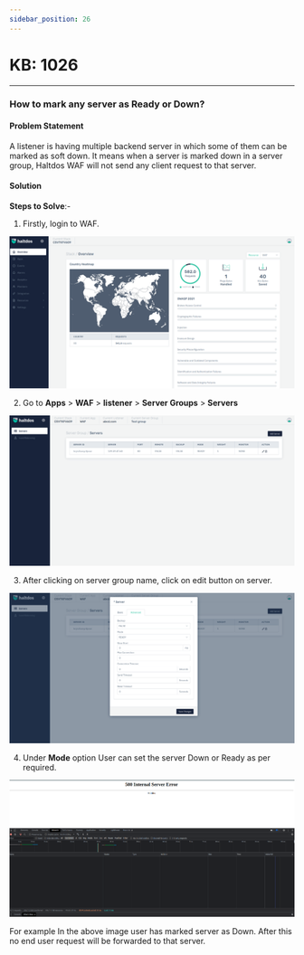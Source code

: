 ```yaml
---
sidebar_position: 26
---
```


# KB: 1026
-----------

### **How to mark any server as  Ready or Down?**

#### **Problem Statement**

A listener is having multiple backend server in which some of them can be marked as soft down. It means when a  server is marked down in a server group, Haltdos WAF will not send any client request to that server.

#### **Solution**

**Steps to Solve**:-

1. Firstly, login to WAF.

![kb-1026](/img/waf/kb/v2/overview_kb_1026_1.png)

2. Go to **Apps** > **WAF** > **listener** > **Server Groups** > **Servers**

![kb-1026](/img/waf/kb/v2/servers_kb_1026_2.png)

3. After clicking on server group name, click on edit button on server. 

![kb-1026](/img/waf/kb/v2/edit_servers_kb_1026_3.png)

4. Under **Mode** option User can set the server Down or Ready as per required.

![kb-1026](/img/waf/tutorials/aaaa.png)

For example In the above image user has marked  server as Down. After this no end user request will be forwarded to that server.